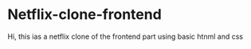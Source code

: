 # Netflix-clone-frontend
Hi, this ias a netflix clone of the frontend part using basic htnml and css
